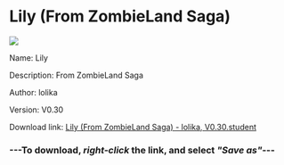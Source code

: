 # Lily (From ZombieLand Saga)

<img src = "https://raw.githubusercontent.com/Arbiter1223/Daigaku-Gurashi-Custom-Students/master/Students/Files/Lily%20(From%20ZombieLand%20Saga).png">

Name: Lily

Description: From ZombieLand Saga

Author: lolika

Version: V0.30

Download link: <a href="https://raw.githubusercontent.com/Arbiter1223/Daigaku-Gurashi-Custom-Students/master/Students/Files/Lily%20(From%20ZombieLand%20Saga)%20-%20lolika%2C%20V0.30.student">Lily (From ZombieLand Saga) - lolika, V0.30.student</a>

### ---**To download, _right-click_ the link, and select _"Save as"_**---
